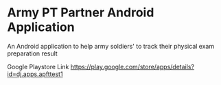 # Army PT Partner Android Application
An Android application to help army soldiers' to track their physical exam preparation result

Google Playstore Link
https://play.google.com/store/apps/details?id=dj.apps.apfttest1
